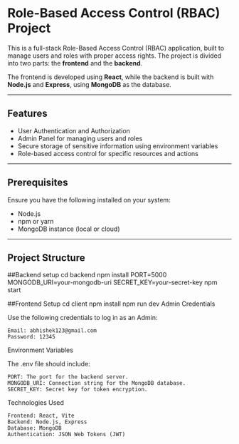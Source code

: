 # Role-Based Access Control (RBAC) Project

This is a full-stack Role-Based Access Control (RBAC) application, built to manage users and roles with proper access rights. The project is divided into two parts: the **frontend** and the **backend**. 

The frontend is developed using **React**, while the backend is built with **Node.js** and **Express**, using **MongoDB** as the database.

---

## Features
- User Authentication and Authorization
- Admin Panel for managing users and roles
- Secure storage of sensitive information using environment variables
- Role-based access control for specific resources and actions

---

## Prerequisites
Ensure you have the following installed on your system:
- Node.js
- npm or yarn
- MongoDB instance (local or cloud)

---

## Project Structure

##Backend setup
cd backend
npm install
PORT=5000
MONGODB_URI=your-mongodb-uri
SECRET_KEY=your-secret-key
npm start

##Frontend Setup
cd client
npm install
npm run dev
Admin Credentials

Use the following credentials to log in as an Admin:

    Email: abhishek123@gmail.com
    Password: 12345

Environment Variables

The .env file should include:

    PORT: The port for the backend server.
    MONGODB_URI: Connection string for the MongoDB database.
    SECRET_KEY: Secret key for token encryption.

Technologies Used

    Frontend: React, Vite
    Backend: Node.js, Express
    Database: MongoDB
    Authentication: JSON Web Tokens (JWT)



